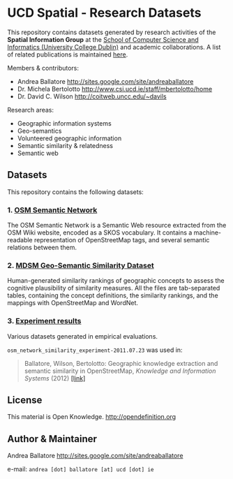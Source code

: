 UCD Spatial - Research Datasets
=============================================

This repository contains datasets generated by research activities of
the **Spatial Information Group** at the [School of Computer Science and Informatics (University College Dublin)](http://www.csi.ucd.ie) and academic collaborations.
A list of related publications is maintained [here](http://sites.google.com/site/andreaballatore/publications).

Members & contributors:

* Andrea Ballatore <http://sites.google.com/site/andreaballatore>
* Dr. Michela Bertolotto <http://www.csi.ucd.ie/staff/mbertolotto/home>
* Dr. David C. Wilson <http://coitweb.uncc.edu/~davils>

Research areas:
* Geographic information systems
* Geo-semantics
* Volunteered geographic information
* Semantic similarity & relatedness
* Semantic web

Datasets
----------------------
This repository contains the following datasets:

### 1. [OSM Semantic Network](http://wiki.openstreetmap.org/wiki/OSM_Semantic_Network) ###

The OSM Semantic Network is a Semantic Web resource extracted from the OSM Wiki website, encoded as a SKOS vocabulary. It contains a machine-readable representation of OpenStreetMap tags, and several semantic relations between them.

### 2. [MDSM Geo-Semantic Similarity Dataset](https://github.com/ucd-spatial/Datasets/tree/master/mdsm-similarity_dataset) ###

Human-generated similarity rankings of geographic concepts to assess the cognitive plausibility of similarity measures.
All the files are tab-separated tables, containing the concept definitions, the similarity rankings, and the mappings with OpenStreetMap and WordNet.

### 3. [Experiment results](https://github.com/ucd-spatial/Datasets/tree/master/experiments_results) ###

Various datasets generated in empirical evaluations.

`osm_network_similarity_experiment-2011.07.23` was used in:

> Ballatore, Wilson, Bertolotto: Geographic knowledge extraction and semantic similarity in OpenStreetMap, *Knowledge and Information Systems* (2012) [[link]](http://link.springer.com/article/10.1007%2Fs10115-012-0571-0)

License
----------------------
This material is Open Knowledge. <http://opendefinition.org>

Author & Maintainer
----------------------
Andrea Ballatore <http://sites.google.com/site/andreaballatore>

e-mail: `andrea [dot] ballatore [at] ucd [dot] ie`